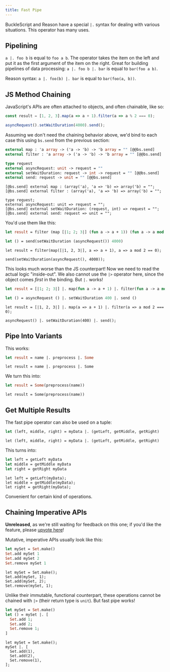 ```yaml
---
title: Fast Pipe
---
```


BuckleScript and Reason have a special `|.` syntax for dealing with various situations. This operator has many uses.

## Pipelining

`a |. foo b` is equal to `foo a b`. The operator takes the item on the left and put it as the first argument of the item on the right. Great for building pipelines of data processing: `a |. foo b |. bar` is equal to `bar(foo a b)`.

Reason syntax: `a |. foo(b) |. bar` is equal to `bar(foo(a, b))`.

## JS Method Chaining

JavaScript's APIs are often attached to objects, and often chainable, like so:

```js
const result = [1, 2, 3].map(a => a + 1).filter(a => a % 2 === 0);

asyncRequest().setWaitDuration(4000).send();
```

Assuming we don't need the chaining behavior above, we'd bind to each case this using `bs.send` from the previous section:

```ocaml
external map : 'a array -> ('a -> 'b) -> 'b array = "" [@@bs.send]
external filter : 'a array -> ('a -> 'b) -> 'b array = "" [@@bs.send]

type request
external asyncRequest: unit -> request = ""
external setWaitDuration: request -> int -> request = "" [@@bs.send]
external send: request -> unit = "" [@@bs.send]
```

```reason
[@bs.send] external map : (array('a), 'a => 'b) => array('b) = "";
[@bs.send] external filter : (array('a), 'a => 'b) => array('b) = "";

type request;
external asyncRequest: unit => request = "";
[@bs.send] external setWaitDuration: (request, int) => request = "";
[@bs.send] external send: request => unit = "";
```

You'd use them like this:

```ocaml
let result = filter (map [|1; 2; 3|] (fun a -> a + 1)) (fun a -> a mod 2 = 0)

let () = send(setWaitDuration (asyncRequest()) 4000)
```

```reason
let result = filter(map([|1, 2, 3|], a => a + 1), a => a mod 2 == 0);

send(setWaitDuration(asyncRequest(), 4000));
```

This looks much worse than the JS counterpart! Now we need to read the actual logic "inside-out". We also cannot use the `|>` operator here, since the object comes _first_ in the binding. But `|.` works!

```ocaml
let result = [|1; 2; 3|] |. map(fun a -> a + 1) |. filter(fun a -> a mod 2 == 0)

let () = asyncRequest () |. setWaitDuration 400 |. send ()
```

```reason
let result = [|1, 2, 3|] |. map(a => a + 1) |. filter(a => a mod 2 === 0);

asyncRequest() |. setWaitDuration(400) |. send();
```

## Pipe Into Variants

This works:

```ocaml
let result = name |. preprocess |. Some
```

```reason
let result = name |. preprocess |. Some
```

We turn this into:

```ocaml
let result = Some(preprocess(name))
```

```reason
let result = Some(preprocess(name))
```

## Get Multiple Results

The fast pipe operator can also be used on a tuple:

```ocaml
let (left, middle, right) = myData |. (getLeft, getMiddle, getRight)
```

```reason
let (left, middle, right) = myData |. (getLeft, getMiddle, getRight)
```

This turns into:

```ocaml
let left = getLeft myData
let middle = getMiddle myData
let right = getRight myData
```

```reason
let left = getLeft(myData);
let middle = getMiddle(myData);
let right = getRight(myData);
```

Convenient for certain kind of operations.

## Chaining Imperative APIs

**Unreleased**, as we're still waiting for feedback on this one; if you'd like the feature, please [upvote here](https://github.com/BuckleScript/bucklescript/issues/2748)!

Mutative, imperative APIs usually look like this:

```ocaml
let mySet = Set.make()
Set.add mySet 1
Set.add mySet 2
Set.remove mySet 1
```

```reason
let mySet = Set.make();
Set.add(mySet, 1);
Set.add(mySet, 2);
Set.remove(mySet, 1);
```

Unlike their immutable, functional counterpart, these operations cannot be chained with `|>` (their return type is `unit`). But fast pipe works!

```ocaml
let mySet = Set.make()
let () = mySet |. [
  Set.add 1;
  Set.add 2;
  Set.remove 1;
]
```

```reason
let mySet = Set.make();
mySet |. [
  Set.add(1),
  Set.add(2),
  Set.remove(1),
];
```
